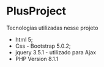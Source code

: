 # PlusProject

Tecnologias utilizadas nesse projeto
- html 5;
- Css - Bootstrap 5.0.2;
- jquery 3.5.1 - utilizado para Ajax
- PHP Version 8.1.1